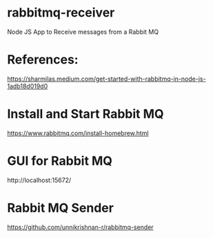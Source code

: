 # rabbitmq-receiver
Node JS App to Receive messages from a Rabbit MQ

# References:
https://sharmilas.medium.com/get-started-with-rabbitmq-in-node-js-1adb18d019d0

# Install and Start Rabbit MQ
https://www.rabbitmq.com/install-homebrew.html

# GUI for Rabbit MQ
http://localhost:15672/

# Rabbit MQ Sender
https://github.com/unnikrishnan-r/rabbitmq-sender